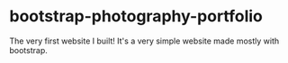 # bootstrap-photography-portfolio
The very first website I built! It's a very simple website made mostly with bootstrap.
